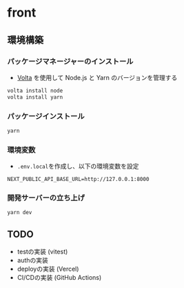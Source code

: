 # front

## 環境構築

### パッケージマネージャーのインストール

- [Volta](https://volta.sh/) を使用して Node.js と Yarn のバージョンを管理する

```bash
volta install node
volta install yarn
```

### パッケージインストール

```bash
yarn
```

### 環境変数

- `.env.local`を作成し、以下の環境変数を設定

```
NEXT_PUBLIC_API_BASE_URL=http://127.0.0.1:8000
```

### 開発サーバーの立ち上げ

```bash
yarn dev
```

## TODO

- testの実装 (vitest)
- authの実装
- deployの実装 (Vercel)
- CI/CDの実装 (GitHub Actions)
